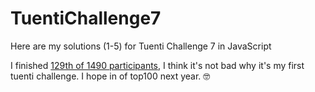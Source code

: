 # TuentiChallenge7

Here are my solutions (1-5) for Tuenti Challenge 7 in JavaScript

I finished [129th of 1490 participants](http://web.archive.org/web/20170509172910/https%3A%2F%2Fcontest.tuenti.net%2Fstats), I think it's not bad why it's my first tuenti challenge. I hope in of top100 next year. 🤓